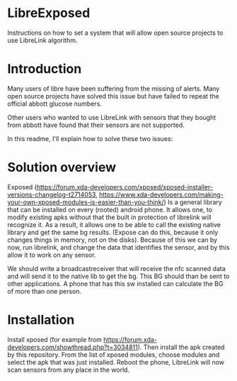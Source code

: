 # LibreExposed
Instructions on how to set a system that will allow open source projects to use
LibreLink algorithm.

# Introduction

Many users of libre have been suffering from the missing of alerts. Many open
source projects have solved this issue but have failed to repeat the official
abbott glucose numbers.

Other users who wanted to use LibreLink with sensors that they bought from
abbott have found that their sensors are not supported.

In this readme, I'll explain how to solve these two issues:

# Solution overview
Exposed
(https://forum.xda-developers.com/xposed/xposed-installer-versions-changelog-t2714053, https://www.xda-developers.com/making-your-own-xposed-modules-is-easier-than-you-think/)
Is a general library that can be installed on every (rooted) android phone. It
allows one, to modify existing apks without that the built in protection of
librelink will recognize it. As a result, it allows one to be able to call the
existing native library and get the same bg results. (Expose can do this,
because it only changes things in memory, not on the disks).
Because of this we can by now, run librelink, and change the data that
identifies the sensor, and by this allow it to work on any sensor.

We should write a broadcastreceiver that will receive the nfc scanned data and
will send it to the native lib to get the bg. This BG should than be sent to
other applications.
A phone that has this sw installed can calculate the BG of more than one person.

# Installation
Install xposed (for example from
https://forum.xda-developers.com/showthread.php?t=3034811). Then install the apk
created by this repository. 
From the list of xposed modules, choose modules and select the apk that was just
installed.
Reboot the phone, LibreLink will now scan sensors from any place in the world.
